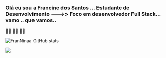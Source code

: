 ### Olá eu sou a Francine dos Santos ... Estudante de Desenvolvimento --->> Foco em desenvolvedor Full Stack... vamo .. que vamos.. 
🏃‍♀️ 🏃‍♀️ 🏃‍♀️

![FranNinaa GitHub stats](https://github-readme-stats.vercel.app/api?username=FranNinaa&show_icons=true&theme=synthwave)



<picture>
 
  <img src="https://github-readme-stats.vercel.app/api?username=anuraghazra&show_icons=true" />
</picture>
